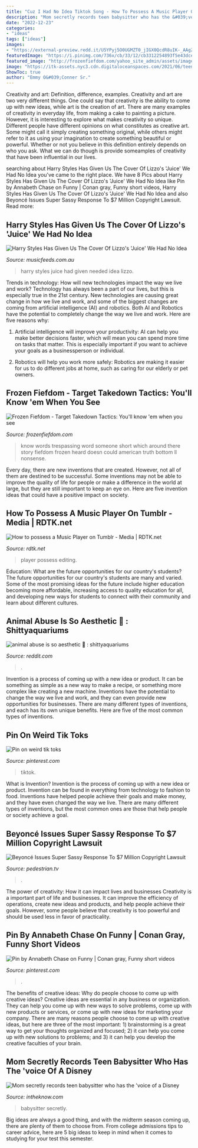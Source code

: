 ```yaml
---
title: "Cuz I Had No Idea Tiktok Song - How To Possess A Music Player On Tumblr"
description: "Mom secretly records teen babysitter who has the &#039;voice of a disney"
date: "2022-12-23"
categories:
- "ideas"
tags: ["ideas"]
images:
- "https://external-preview.redd.it/U5YPyj5O0UGMZT0_jIGX0QcdR8uIK-_AAgZzRSBHikg.png?format=pjpg&amp;auto=webp&amp;s=1c3e7f7e9daecba91ab0d7f8d1a112851983bd0e"
featuredImage: "https://i.pinimg.com/736x/cb/33/12/cb3312254893f5e43dce628418bbd549.jpg"
featured_image: "http://frozenfiefdom.com/yahoo_site_admin/assets/images/No_Trespassing.320125854_std.JPG"
image: "https://itk-assets.nyc3.cdn.digitaloceanspaces.com/2021/06/teen-babysitter-disney-princess-voice.jpg"
ShowToc: true
author: "Emmy O&#039;Conner Sr."
---
```



Creativity and art: Definition, difference, examples.
Creativity and art are two very different things. One could say that creativity is the ability to come up with new ideas, while art is the creation of art. There are many examples of creativity in everyday life, from making a cake to painting a picture. However, it is interesting to explore what makes creativity so unique.
Different people have different opinions on what constitutes as creative art. Some might call it simply creating something original, while others might refer to it as using your imagination to create something beautiful or powerful. Whether or not you believe in this definition entirely depends on who you ask. What we can do though is provide someamples of creativity that have been influential in our lives.

	

		
searching about Harry Styles Has Given Us The Cover Of Lizzo&#039;s &#039;Juice&#039; We Had No Idea you've came to the right place. We have 8 Pics about Harry Styles Has Given Us The Cover Of Lizzo&#039;s &#039;Juice&#039; We Had No Idea like Pin by Annabeth Chase on Funny | Conan gray, Funny short videos, Harry Styles Has Given Us The Cover Of Lizzo&#039;s &#039;Juice&#039; We Had No Idea and also Beyoncé Issues Super Sassy Response To $7 Million Copyright Lawsuit. Read more:
		
    
## Harry Styles Has Given Us The Cover Of Lizzo&#039;s &#039;Juice&#039; We Had No Idea

<img loading=lazy src="https://cdn3-www.musicfeeds.com.au/assets/uploads/Harry-Styles-Juice.jpg" onerror="this.onerror=null;this.src='https://tse4.mm.bing.net/th?id=OIP.TP5LFdtDbnmyX0M450fDWAHaEK&amp;pid=15.1';" alt="Harry Styles Has Given Us The Cover Of Lizzo&#039;s &#039;Juice&#039; We Had No Idea">

_Source: musicfeeds.com.au_

>harry styles juice had given needed idea lizzo. 

	

Trends in technology: How will new technologies impact the way we live and work?
Technology has always been a part of our lives, but this is especially true in the 21st century. New technologies are causing great change in how we live and work, and some of the biggest changes are coming from artificial intelligence (AI) and robotics.
Both AI and Robotics have the potential to completely change the way we live and work. Here are five reasons why:

1. Artificial intelligence will improve your productivity: AI can help you make better decisions faster, which will mean you can spend more time on tasks that matter. This is especially important if you want to achieve your goals as a businessperson or individual.

2. Robotics will help you work more safely: Robotics are making it easier for us to do different jobs at home, such as caring for our elderly or pet owners.

    
## Frozen Fiefdom - Target Takedown Tactics: You&#039;ll Know &#039;em When You See

<img loading=lazy src="http://frozenfiefdom.com/yahoo_site_admin/assets/images/No_Trespassing.320125854_std.JPG" onerror="this.onerror=null;this.src='https://tse3.mm.bing.net/th?id=OIP.SRlkrZuCdwQ9ps3zqt4KAwHaE6&amp;pid=15.1';" alt="Frozen Fiefdom - Target Takedown Tactics: You&#039;ll know &#039;em when you see">

_Source: frozenfiefdom.com_

>know words trespassing word someone short which around there story fiefdom frozen heard doesn could american truth bottom ll nonsense. 

	

Every day, there are new inventions that are created. However, not all of them are destined to be successful. Some inventions may not be able to improve the quality of life for people or make a difference in the world at large, but they are still important to keep an eye on. Here are five invention ideas that could have a positive impact on society.

    
## How To Possess A Music Player On Tumblr - Media | RDTK.net

<img loading=lazy src="https://i.ytimg.com/vi/wtQhyVwOQiQ/hqdefault.jpg" onerror="this.onerror=null;this.src='https://tse4.mm.bing.net/th?id=OIP.SV7PyOaBNc0sBtV4xUcw_AHaFj&amp;pid=15.1';" alt="How to possess a Music Player on Tumblr - Media | RDTK.net">

_Source: rdtk.net_

>player possess editing. 

	

Education: What are the future opportunities for our country's students?
The future opportunities for our country's students are many and varied. Some of the most promising ideas for the future include higher education becoming more affordable, increasing access to quality education for all, and developing new ways for students to connect with their community and learn about different cultures.

    
## Animal Abuse Is So Aesthetic 🥵 : Shittyaquariums

<img loading=lazy src="https://external-preview.redd.it/U5YPyj5O0UGMZT0_jIGX0QcdR8uIK-_AAgZzRSBHikg.png?format=pjpg&amp;auto=webp&amp;s=1c3e7f7e9daecba91ab0d7f8d1a112851983bd0e" onerror="this.onerror=null;this.src='https://tse3.mm.bing.net/th?id=OIP.7-09u0cvet_oHJpz8EvlQwHaNK&amp;pid=15.1';" alt="animal abuse is so aesthetic 🥵 : shittyaquariums">

_Source: reddit.com_

>. 

	

Invention is a process of coming up with a new idea or product. It can be something as simple as a new way to make a recipe, or something more complex like creating a new machine. Inventions have the potential to change the way we live and work, and they can even provide new opportunities for businesses. There are many different types of inventions, and each has its own unique benefits. Here are five of the most common types of inventions.

    
## Pin On Weird Tik Toks

<img loading=lazy src="https://i.pinimg.com/736x/cb/33/12/cb3312254893f5e43dce628418bbd549.jpg" onerror="this.onerror=null;this.src='https://tse2.mm.bing.net/th?id=OIP.cwjK7PRtfdI865U-QWXBOQHaNK&amp;pid=15.1';" alt="Pin on weird tik toks">

_Source: pinterest.com_

>tiktok. 

	

What is Invention?
Invention is the process of coming up with a new idea or product. Invention can be found in everything from technology to fashion to food. Inventions have helped people achieve their goals and make money, and they have even changed the way we live. There are many different types of inventions, but the most common ones are those that help people or society achieve a goal.

    
## Beyoncé Issues Super Sassy Response To $7 Million Copyright Lawsuit

<img loading=lazy src="https://imgix.pedestrian.tv/content/uploads/2015/06/BeyonceReaction.gif?auto=format&amp;fit=fill&amp;q=65&amp;w=720&amp;fm=gif" onerror="this.onerror=null;this.src='https://tse4.mm.bing.net/th?id=OIP.WUBSER2GRQvlXSfE5pq4xQHaI4&amp;pid=15.1';" alt="Beyoncé Issues Super Sassy Response To $7 Million Copyright Lawsuit">

_Source: pedestrian.tv_

>. 

	

The power of creativity: How it can impact lives and businesses
Creativity is a important part of life and businesses. It can improve the efficiency of operations, create new ideas and products, and help people achieve their goals. However, some people believe that creativity is too powerful and should be used less in favor of practicality.

    
## Pin By Annabeth Chase On Funny | Conan Gray, Funny Short Videos

<img loading=lazy src="https://i.pinimg.com/736x/a2/73/20/a2732047397a43009f183083f2bac4b9.jpg" onerror="this.onerror=null;this.src='https://tse3.mm.bing.net/th?id=OIP.7kdS-c6DmCmNce61E02FfQHaNK&amp;pid=15.1';" alt="Pin by Annabeth Chase on Funny | Conan gray, Funny short videos">

_Source: pinterest.com_

>. 

	

The benefits of creative ideas: Why do people choose to come up with creative ideas?
Creative ideas are essential in any business or organization. They can help you come up with new ways to solve problems, come up with new products or services, or come up with new ideas for marketing your company. There are many reasons people choose to come up with creative ideas, but here are three of the most important: 1) brainstorming is a great way to get your thoughts organized and focused; 2) it can help you come up with new solutions to problems; and 3) it can help you develop the creative faculties of your brain.

    
## Mom Secretly Records Teen Babysitter Who Has The &#039;voice Of A Disney

<img loading=lazy src="https://itk-assets.nyc3.cdn.digitaloceanspaces.com/2021/06/teen-babysitter-disney-princess-voice.jpg" onerror="this.onerror=null;this.src='https://tse2.mm.bing.net/th?id=OIP.gwSyUIQRJSC2h0FFywgTzQHaEK&amp;pid=15.1';" alt="Mom secretly records teen babysitter who has the &#039;voice of a Disney">

_Source: intheknow.com_

>babysitter secretly. 

	

Big ideas are always a good thing, and with the midterm season coming up, there are plenty of them to choose from. From college admissions tips to career advice, here are 5 big ideas to keep in mind when it comes to studying for your test this semester.

